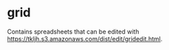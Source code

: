 grid
====

Contains spreadsheets that can be edited with https://tkljh.s3.amazonaws.com/dist/edit/gridedit.html.
